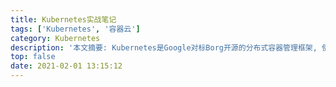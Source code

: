 ```yaml
---
title: Kubernetes实战笔记
tags: ['Kubernetes', '容器云']
category: Kubernetes
description: '本文摘要: Kubernetes是Google对标Borg开源的分布式容器管理框架, 使用Go作为主要实现语言。'
top: false
date: 2021-02-01 13:15:12
---
```

